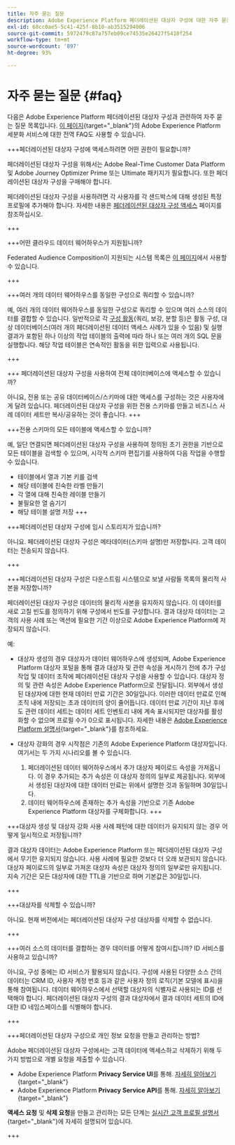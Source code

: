 ```yaml
---
title: 자주 묻는 질문
description: Adobe Experience Platform 페더레이션된 대상자 구성에 대한 자주 묻는 질문
exl-id: 68cc0ae5-5c41-425f-8b10-ab3515294006
source-git-commit: 5972479c87a757eb09ce74535e26427f5410f254
workflow-type: tm+mt
source-wordcount: '897'
ht-degree: 93%

---
```


# 자주 묻는 질문 {#faq}

다음은 Adobe Experience Platform 페더레이션된 대상자 구성과 관련하여 자주 묻는 질문 목록입니다. [이 페이지](https://experienceleague.adobe.com/ko/docs/experience-platform/segmentation/faq){target="_blank"}의 Adobe Experience Platform 세분화 서비스에 대한 전역 FAQ도 사용할 수 있습니다.


+++페더레이션된 대상자 구성에 액세스하려면 어떤 권한이 필요합니까?

페더레이션된 대상자 구성을 위해서는 Adobe Real-Time Customer Data Platform 및 Adobe Journey Optimizer Prime 또는 Ultimate 패키지가 필요합니다. 또한 페더레이션된 대상자 구성을 구매해야 합니다.

페더레이션된 대상자 구성을 사용하려면 각 사용자를 각 샌드박스에 대해 생성된 특정 프로필에 추가해야 합니다. 자세한 내용은 [페더레이션된 대상자 구성 액세스](access-prerequisites.md) 페이지를 참조하십시오.

+++

+++어떤 클라우드 데이터 웨어하우스가 지원됩니까?

Federated Audience Composition이 지원되는 시스템 목록은 [이 페이지](../start/access-prerequisites.md#supported-systems)에서 사용할 수 있습니다.

+++


+++여러 개의 데이터 웨어하우스를 동일한 구성으로 쿼리할 수 있습니까?

예, 여러 개의 데이터 웨어하우스를 동일한 구성으로 쿼리할 수 있으며 여러 소스의 데이터를 결합할 수 있습니다.  일반적으로 각 [구성 활동](../compositions/orchestrate-activities.md)(쿼리, 보강, 분할 등)은 활동 구성, 대상 데이터베이스(여러 개의 페더레이션된 데이터 액세스 사례가 있을 수 있음) 및 실행 결과가 포함된 하나 이상의 작업 테이블의 출력에 따라 하나 또는 여러 개의 SQL 문을 실행합니다. 해당 작업 테이블은 연속적인 활동을 위한 입력으로 사용됩니다.

+++

+++ 페더레이션된 대상자 구성을 사용하여 전체 데이터베이스에 액세스할 수 있습니까?

아니요, 전용 또는 공유 데이터베이스/스키마에 대한 액세스를 구성하는 것은 사용자에게 달려 있습니다. 페더레이션된 대상자 구성을 위한 전용 스키마를 만들고 비즈니스 사례 데이터 세트만 복사/공유하는 것이 좋습니다.
+++

+++전용 스키마의 모든 테이블에 액세스할 수 있습니까?

예, 일단 연결되면 페더레이션된 대상자 구성을 사용하여 정의된 초기 권한을 기반으로 모든 테이블을 검색할 수 있으며, 시각적 스키마 편집기를 사용하여 다음 작업을 수행할 수 있습니다.

* 테이블에서 열과 기본 키를 검색
* 해당 테이블에 친숙한 라벨 만들기
* 각 열에 대해 친숙한 레이블 만들기
* 불필요한 열 숨기기
* 해당 테이블 설명 저장
+++

+++페더레이션된 대상자 구성에 임시 스토리지가 있습니까?

아니요. 페더레이션된 대상자 구성은 메타데이터(스키마 설명)만 저장합니다. 고객 데이터는 전송되지 않습니다. <!--The Audience export flow is done directly from Adobe Experience Platform Audience Portal (via [Destination](../connections/destinations.md)) to the customer database. The creation and update flow is done directly from your data warehouse database to Adobe Experience Platform Audience Portal.-->

+++

+++페더레이션된 대상자 구성은 다운스트림 시스템으로 보낼 사람들 목록의 물리적 사본을 저장합니까?

페더레이션된 대상자 구성은 데이터의 물리적 사본을 유지하지 않습니다. 이 데이터를 새로 고칠 빈도를 정의하기 위해 구성에서 빈도를 구성합니다. 결과 대상자 데이터는 고객의 사용 사례 또는 액션에 필요한 기간 이상으로 Adobe Experience Platform에 저장되지 않습니다.

예:

* 대상자 생성의 경우 대상자가 데이터 웨어하우스에 생성되며, Adobe Experience Platform 대상자 포털을 통해 결과 대상자 및 관련 속성을 게시하기 전에 추가 구성 작업 및 데이터 조작에 페더레이션된 대상자 구성을 사용할 수 있습니다. 대상자 정의 및 관련 속성은 Adobe Experience Platform으로 전달됩니다.
외부에서 생성된 대상자에 대한 현재 데이터 만료 기간은 30일입니다. 이러한 데이터 만료로 인해 조직 내에 저장되는 초과 데이터의 양이 줄어듭니다. 데이터 만료 기간이 지난 후에도 관련 데이터 세트는 데이터 세트 인벤토리 내에 계속 표시되지만 대상자를 활성화할 수 없으며 프로필 수가 0으로 표시됩니다. 자세한 내용은 [Adobe Experience Platform 설명서](https://experienceleague.adobe.com/ko/docs/experience-platform/segmentation/faq#how-long-do-externally-generated-audiences-last-for){target="_blank"}를 참조하세요.

* 대상자 강화의 경우 시작점은 기존의 Adobe Experience Platform 대상자입니다. 여기서는 두 가지 시나리오를 볼 수 있습니다.
   1. 페더레이션된 데이터 웨어하우스에서 추가 대상자 페이로드 속성을 가져옵니다. 이 경우 추가되는 추가 속성은 이 대상자 정의의 일부로 제공됩니다. 외부에서 생성된 대상자에 대한 데이터 만료는 위에서 설명한 것과 동일하며 30일입니다.
   1. 데이터 웨어하우스에 존재하는 추가 속성을 기반으로 기존 Adobe Experience Platform 대상자를 구체화합니다. <!--For example, you have an audience of customers who have shown interest in a particular product on the website for the last two months. You now want to take this audience and further segment it using Federated Audience Composition to only include customers who have a high credit score. The credit score is deemed sensitive and individual credit score data points are not copied over from the data warehouse.-->
+++

+++대상자 생성 및 대상자 강화 사용 사례 패턴에 대한 데이터가 유지되지 않는 경우 어떻게 일시적으로 저장됩니까?

결과 대상자 데이터는 Adobe Experience Platform 또는 페더레이션된 대상자 구성에서 무기한 유지되지 않습니다. 사용 사례에 필요한 것보다 더 오래 보관되지 않습니다. 대상자 페이로드의 일부로 가져온 대상자 속성은 대상자 정의의 일부로만 유지됩니다. 지속 기간은 모든 대상자에 대한 TTL을 기반으로 하며 기본값은 30일입니다.

+++

+++대상자를 삭제할 수 있습니까?

아니요. 현재 버전에서는 페더레이션된 대상자 구성 대상자를 삭제할 수 없습니다.

+++

+++여러 소스의 데이터를 결합하는 경우 데이터를 어떻게 참여시킵니까? ID 서비스를 사용하고 있습니까?

아니요, 구성 중에는 ID 서비스가 활용되지 않습니다. 구성에 사용된 다양한 소스 간의 데이터는 CRM ID, 사용자 계정 번호 등과 같은 사용자 정의 로직(기본 모델에 표시)을 통해 참여됩니다. 데이터 웨어하우스에서 선택할 대상자의 식별자로 사용되는 ID를 선택해야 합니다. 페더레이션된 대상자 구성의 결과 대상자에서 결과 데이터 세트의 ID에 대한 ID 네임스페이스를 식별해야 합니다.

+++

+++페더레이션된 대상자 구성으로 개인 정보 요청을 만들고 관리하는 방법?

Adobe 페더레이션된 대상자 구성에서는 고객 데이터에 액세스하고 삭제하기 위해 두 가지 방법으로 개별 요청을 제출할 수 있습니다.

* Adobe Experience Platform **Privacy Service UI**&#x200B;를 통해. [자세히 알아보기](https://experienceleague.adobe.com/docs/experience-platform/privacy/ui/user-guide.html?lang=ko-KR){target="_blank"}
* Adobe Experience Platform **Privacy Service API**&#x200B;를 통해. [자세히 알아보기](https://experienceleague.adobe.com/ko/docs/experience-platform/privacy/api/overview){target="_blank"}

**액세스 요청** 및 **삭제 요청**&#x200B;을 만들고 관리하는 모든 단계는 [실시간 고객 프로필 설명서](https://experienceleague.adobe.com/ko/docs/experience-platform/profile/privacy){target="_blank"}에 자세히 설명되어 있습니다.

+++

<!--
+++How are customer consent preferences honored for externally generated audiences that are imported into Federated Audience Composition?

As customer data is captured from multiple channels, identity stitching and merge policies allow this data to be consolidated in a single Real-Time Customer Profile. Information on the customers' consent preferences are stored and evaluated at the profile level.

Downstream Real-Time CDP and Journey Optimizer destinations check each profile for consent preferences prior to activation. Each profile's consent information is compared against consent requirements for a particular destination. If the profile does not satisfy the requirements, that profile is not sent to a destination.

When an external audience is ingested into Federated Audience Composition, it is reconciliated with existing profiles using a primary ID such as email or ECID. As a result, the existing consent policies will remain in force throughout activation.

>[!NOTE]
>
>Since the payload variables are not stored in the profile but in the data lake, you should not include consent information in externally generated audiences. Instead, use other Adobe Experience Platform ingestion channels where profile data is imported.

+++
-->
